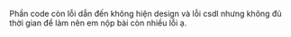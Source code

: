 Phần code còn lỗi dẫn đến không hiện design và lỗi csdl nhưng không đủ thời gian để làm nên em nộp bài còn nhiều lỗi ạ.
